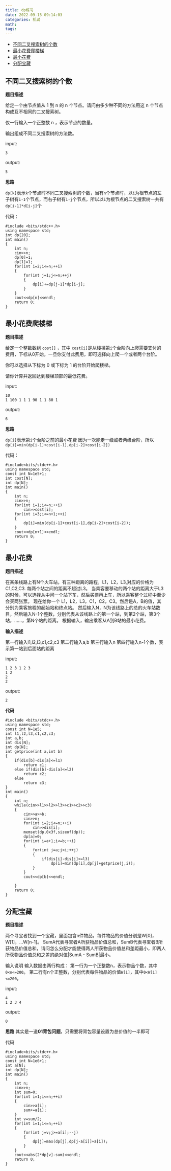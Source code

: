 ```yaml
---
title: dp练习
date: 2022-09-15 09:14:03
categories: 机试
math:
tags:
---
```

<!-- TOC -->

- [不同二叉搜索树的个数](#不同二叉搜索树的个数)
- [最小花费爬楼梯](#最小花费爬楼梯)
- [最小花费](#最小花费)
- [分配宝藏](#分配宝藏)

<!-- /TOC -->

## 不同二叉搜索树的个数

**题目描述**

给定一个由节点值从 1 到 n 的 n 个节点。请问由多少种不同的方法用这 n 个节点构成互不相同的二叉搜索树。

仅一行输入一个正整数 n ，表示节点的数量。

输出组成不同二叉搜索树的方法数。

input:
```
3
```
output:
```
5
```
**思路**

`dp[k]`表示`k`个节点时不同二叉搜索树的个数，当有`n`个节点时，以`i`为根节点的左子树有`i-1`个节点，而右子树有`i-j`个节点，所以以`i`为根节点的二叉搜索树一共有`dp[i-1]*d[i-j]`个

代码：
```
#include <bits/stdc++.h>
using namespace std;
int dp[20];
int main() 
{
    int n;
    cin>>n;
    dp[0]=1;
    dp[1]=1;
    for(int i=2;i<=n;++i)
    {
        for(int j=1;j<=n;++j)
        {
            dp[i]+=dp[j-1]*dp[i-j];
        }
    }
    cout<<dp[n]<<endl;
    return 0;
}
```
## 最小花费爬楼梯

**题目描述**

给定一个整数数组 `cost[]` ，其中 `cost[i]`是从楼梯第`i`个台阶向上爬需要支付的费用，下标从0开始。一旦你支付此费用，即可选择向上爬一个或者两个台阶。

你可以选择从下标为 0 或下标为 1 的台阶开始爬楼梯。

请你计算并返回达到楼梯顶部的最低花费。

input:
```
10
1 100 1 1 1 90 1 1 80 1
```
output:
```
6
```
**思路**

`dp[i]`表示第`i`个台阶之前的最小花费
因为一次能走一级或者两级台阶，所以`dp[i]=min(dp[i-1]+cost[i-1],dp[i-2]+cost[i-2])`

代码：
```
#include<bits/stdc++.h>
using namespace std;
const int N=1e5+1;
int cost[N];
int dp[N];
int main()
{
    int n;
    cin>>n;
    for(int i=1;i<=n;++i)
        cin>>cost[i];
    for(int i=3;i<=n+1;++i)
    {
        dp[i]=min(dp[i-1]+cost[i-1],dp[i-2]+cost[i-2]);
    }
    cout<<dp[n+1]<<endl;
    return 0;
}
```
## 最小花费

**题目描述**

在某条线路上有N个火车站，有三种距离的路程，L1，L2，L3,对应的价格为C1,C2,C3.
 每两个站之间的距离不超过L3。 当乘客要移动的两个站的距离大于L3的时候，可以选择从中间一个站下车，然后买票再上车，所以乘客整个过程中至少会买两张票。 现在给你一个 L1，L2，L3，C1，C2，C3。然后是A，B的值，其分别为乘客旅程的起始站和终点站。 然后输入N，N为该线路上的总的火车站数目，然后输入N-1个整数，分别代表从该线路上的第一个站，到第2个站，第3个站，……，第N个站的距离。 根据输入，输出乘客从A到B站的最小花费。

 **输入描述**

 第一行输入l1,l2,l3,c1,c2,c3
 第二行输入a,b
 第三行输入n
 第四行输入n-1个数，表示第一站到后面站的距离

 input:
```
1 2 3 1 2 3
1 2
2
2
```
 output:
 ```
 2
 ```

**代码**
```
#include <bits/stdc++.h>
using namespace std;
const int N=1e5;
int l1,l2,l3,c1,c2,c3;
int a,b;
int dis[N];
int dp[N];
int getprice(int a,int b)
{
    if(dis[b]-dis[a]<=l1)
        return c1;
    else if(dis[b]-dis[a]<=l2)
        return c2;
    else
        return c3;
}
int main()
{
    int n;
    while(cin>>l1>>l2>>l3>>c1>>c2>>c3)
    {
        cin>>a>>b;
        cin>>n;
        for(int i=2;i<=n;++i)
            cin>>dis[i];
        memset(dp,0x3f,sizeof(dp));
        dp[a]=0;
        for(int i=a+1;i<=b;++i)
        {
            for(int j=a;j<i;++j)
            {
                if(dis[i]-dis[j]<=l3)
                    dp[i]=min(dp[i],dp[j]+getprice(j,i));
            }
        }
        cout<<dp[b]<<endl;
        
    }
    return 0;
}
```
## 分配宝藏

**题目描述**

两个寻宝者找到一个宝藏，里面包含n件物品，每件物品的价值分别是W[0]，W[1]，…W[n-1]。
SumA代表寻宝者A所获物品价值总和，SumB代表寻宝者B所获物品价值总和，请问怎么分配才能使得两人所获物品价值总和差距最小，即两人所获物品价值总和之差的绝对值|SumA - SumB|最小。

输入说明
输入数据由两行构成：
第一行为一个正整数n，表示物品个数，其中`0<n<=200`。
第二行有n个正整数，分别代表每件物品的价值`W[i]`，其中`0<W[i]<=200`。

input:
```
4
1 2 3 4
```
output:
```
0
```

**思路**
其实是一道**01背包问题**，只需要将背包容量设置为总价值的一半即可

代码
```
#include<bits/stdc++.h>
using namespace std;
const int N=1e6+1;
int a[N];
int dp[N]; 
int main()
{
	int n;
	cin>>n;
	int sum=0;
	for(int i=1;i<=n;++i)
	{
		cin>>a[i];
		sum+=a[i];
	}
	int v=sum/2;
	for(int i=1;i<=n;++i)
	{
		for(int j=v;j>=a[i];--j)
		{
			dp[j]=max(dp[j],dp[j-a[i]]+a[i]);
		}
	}
    cout<<abs(2*dp[v]-sum)<<endl;
	return 0;
} 
```
